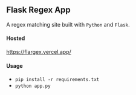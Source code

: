 ## Flask Regex App
A regex matching site built with `Python` and `Flask`.

#### Hosted
https://flargex.vercel.app/

#### Usage
- `pip install -r requirements.txt`
- `python app.py`
